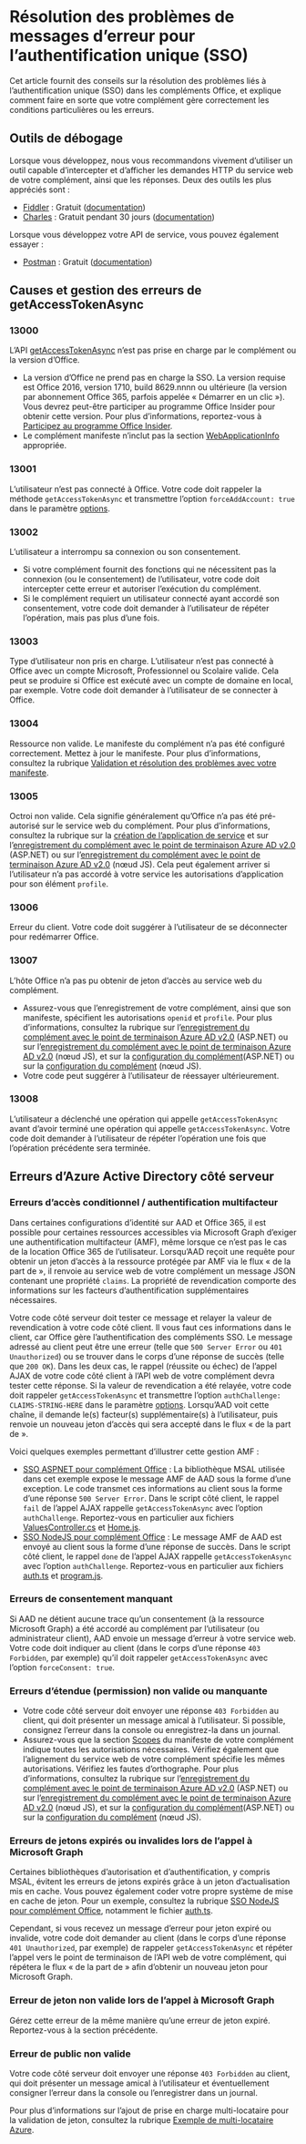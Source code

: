 # <a name="troubleshoot-error-messages-for-single-sign-on-sso"></a>Résolution des problèmes de messages d’erreur pour l’authentification unique (SSO)

Cet article fournit des conseils sur la résolution des problèmes liés à l’authentification unique (SSO) dans les compléments Office, et explique comment faire en sorte que votre complément gère correctement les conditions particulières ou les erreurs.

## <a name="debugging-tools"></a>Outils de débogage

Lorsque vous développez, nous vous recommandons vivement d’utiliser un outil capable d’intercepter et d’afficher les demandes HTTP du service web de votre complément, ainsi que les réponses. Deux des outils les plus appréciés sont : 

- [Fiddler](http://www.telerik.com/fiddler) : Gratuit ([documentation](http://docs.telerik.com/fiddler/configure-fiddler/tasks/configurefiddler))
- [Charles](https://www.charlesproxy.com/) : Gratuit pendant 30 jours ([documentation](https://www.charlesproxy.com/documentation/))

Lorsque vous développez votre API de service, vous pouvez également essayer :

- [Postman](http://www.getpostman.com/postman) : Gratuit ([documentation](https://www.getpostman.com/docs/))

## <a name="causes-and-handling-of-errors-from-getaccesstokenasync"></a>Causes et gestion des erreurs de getAccessTokenAsync

### <a name="13000"></a>13000

L’API [getAccessTokenAsync](http://dev.office.com/reference/add-ins/shared/office.context.auth.getAccessTokenAsync) n’est pas prise en charge par le complément ou la version d’Office. 

- La version d’Office ne prend pas en charge la SSO. La version requise est Office 2016, version 1710, build 8629.nnnn ou ultérieure (la version par abonnement Office 365, parfois appelée « Démarrer en un clic »). Vous devrez peut-être participer au programme Office Insider pour obtenir cette version. Pour plus d’informations, reportez-vous à [Participez au programme Office Insider](https://products.office.com/en-us/office-insider?tab=tab-1). 
- Le complément manifeste n’inclut pas la section [WebApplicationInfo](http://dev.office.com/reference/add-ins/manifest/webapplicationinfo) appropriée.

### <a name="13001"></a>13001

L’utilisateur n’est pas connecté à Office. Votre code doit rappeler la méthode `getAccessTokenAsync` et transmettre l’option `forceAddAccount: true` dans le paramètre [options](http://dev.office.com/reference/add-ins/shared/office.context.auth.getAccessTokenAsync#parameters). 

### <a name="13002"></a>13002

L’utilisateur a interrompu sa connexion ou son consentement. 
- Si votre complément fournit des fonctions qui ne nécessitent pas la connexion (ou le consentement) de l’utilisateur, votre code doit intercepter cette erreur et autoriser l’exécution du complément.
- Si le complément requiert un utilisateur connecté ayant accordé son consentement, votre code doit demander à l’utilisateur de répéter l’opération, mais pas plus d’une fois. 

### <a name="13003"></a>13003

Type d’utilisateur non pris en charge. L’utilisateur n’est pas connecté à Office avec un compte Microsoft, Professionnel ou Scolaire valide. Cela peut se produire si Office est exécuté avec un compte de domaine en local, par exemple. Votre code doit demander à l’utilisateur de se connecter à Office.

### <a name="13004"></a>13004

Ressource non valide. Le manifeste du complément n’a pas été configuré correctement. Mettez à jour le manifeste. Pour plus d’informations, consultez la rubrique [Validation et résolution des problèmes avec votre manifeste](troubleshoot-manifest.md).

### <a name="13005"></a>13005

Octroi non valide. Cela signifie généralement qu’Office n’a pas été pré-autorisé sur le service web du complément. Pour plus d’informations, consultez la rubrique sur la [création de l’application de service](../develop/sso-in-office-add-ins.md#create-the-service-application) et sur l’[enregistrement du complément avec le point de terminaison Azure AD v2.0](../develop/create-sso-office-add-ins-aspnet.md#register-the-add-in-with-azure-ad-v2-0-endpoint) (ASP.NET) ou sur l’[enregistrement du complément avec le point de terminaison Azure AD v2.0](../develop/create-sso-office-add-ins-nodejs.md#register-the-add-in-with-azure-ad-v2-0-endpoint) (nœud JS). Cela peut également arriver si l’utilisateur n’a pas accordé à votre service les autorisations d’application pour son élément `profile`.

### <a name="13006"></a>13006

Erreur du client. Votre code doit suggérer à l’utilisateur de se déconnecter pour redémarrer Office.

### <a name="13007"></a>13007

L’hôte Office n’a pas pu obtenir de jeton d’accès au service web du complément.
- Assurez-vous que l’enregistrement de votre complément, ainsi que son manifeste, spécifient les autorisations `openid` et `profile`. Pour plus d’informations, consultez la rubrique sur l’[enregistrement du complément avec le point de terminaison Azure AD v2.0](../develop/create-sso-office-add-ins-aspnet.md#register-the-add-in-with-azure-ad-v2-0-endpoint) (ASP.NET) ou sur l’[enregistrement du complément avec le point de terminaison Azure AD v2.0](../develop/create-sso-office-add-ins-nodejs.md#register-the-add-in-with-azure-ad-v2-0-endpoint) (nœud JS), et sur la [configuration du complément](../develop/create-sso-office-add-ins-aspnet.md#configure-the-add-in)(ASP.NET) ou sur la [configuration du complément](../develop/create-sso-office-add-ins-nodejs.md#configure-the-add-in) (nœud JS).
- Votre code peut suggérer à l’utilisateur de réessayer ultérieurement.

### <a name="13008"></a>13008

L’utilisateur a déclenché une opération qui appelle `getAccessTokenAsync` avant d’avoir terminé une opération qui appelle `getAccessTokenAsync`. Votre code doit demander à l’utilisateur de répéter l’opération une fois que l’opération précédente sera terminée.

## <a name="errors-on-the-server-side-from-azure-active-directory"></a>Erreurs d’Azure Active Directory côté serveur

### <a name="conditional-access--multifactor-authentication-errors"></a>Erreurs d’accès conditionnel / authentification multifacteur
 
Dans certaines configurations d’identité sur AAD et Office 365, il est possible pour certaines ressources accessibles via Microsoft Graph d’exiger une authentification multifacteur (AMF), même lorsque ce n’est pas le cas de la location Office 365 de l’utilisateur. Lorsqu’AAD reçoit une requête pour obtenir un jeton d’accès à la ressource protégée par AMF via le flux « de la part de », il renvoie au service web de votre complément un message JSON contenant une propriété `claims`. La propriété de revendication comporte des informations sur les facteurs d’authentification supplémentaires nécessaires. 

Votre code côté serveur doit tester ce message et relayer la valeur de revendication à votre code côté client. Il vous faut ces informations dans le client, car Office gère l’authentification des compléments SSO. Le message adressé au client peut être une erreur (telle que `500 Server Error` ou `401 Unauthorized`) ou se trouver dans le corps d’une réponse de succès (telle que `200 OK`). Dans les deux cas, le rappel (réussite ou échec) de l’appel AJAX de votre code côté client à l’API web de votre complément devra tester cette réponse. Si la valeur de revendication a été relayée, votre code doit rappeler `getAccessTokenAsync` et transmettre l’option `authChallenge: CLAIMS-STRING-HERE` dans le paramètre [options](http://dev.office.com/reference/add-ins/shared/office.context.auth.getAccessTokenAsync#parameters). Lorsqu’AAD voit cette chaîne, il demande le(s) facteur(s) supplémentaire(s) à l’utilisateur, puis renvoie un nouveau jeton d’accès qui sera accepté dans le flux « de la part de ».

Voici quelques exemples permettant d’illustrer cette gestion AMF : 

- [SSO ASPNET pour complément Office](https://github.com/OfficeDev/Office-Add-in-ASPNET-SSO) : La bibliothèque MSAL utilisée dans cet exemple expose le message AMF de AAD sous la forme d’une exception. Le code transmet ces informations au client sous la forme d’une réponse `500 Server Error`. Dans le script côté client, le rappel `fail` de l’appel AJAX rappelle `getAccessTokenAsync` avec l’option `authChallenge`. Reportez-vous en particulier aux fichiers [ValuesController.cs](https://github.com/OfficeDev/Office-Add-in-ASPNET-SSO/blob/master/Complete/Office-Add-in-ASPNET-SSO-WebAPI/Controllers/ValuesController.cs) et [Home.js](https://github.com/OfficeDev/Office-Add-in-ASPNET-SSO/blob/master/Complete/Office-Add-in-ASPNET-SSO-WebAPI/Scripts/Home.js).
- [SSO NodeJS pour complément Office](https://github.com/OfficeDev/Office-Add-in-NodeJS-SSO) : Le message AMF de AAD est envoyé au client sous la forme d’une réponse de succès. Dans le script côté client, le rappel `done` de l’appel AJAX rappelle `getAccessTokenAsync` avec l’option `authChallenge`. Reportez-vous en particulier aux fichiers [auth.ts](https://github.com/OfficeDev/Office-Add-in-NodeJS-SSO/blob/master/Completed/src/auth.ts) et [program.js](https://github.com/OfficeDev/Office-Add-in-NodeJS-SSO/blob/master/Completed/public/program.js).

### <a name="consent-missing-errors"></a>Erreurs de consentement manquant

Si AAD ne détient aucune trace qu’un consentement (à la ressource Microsoft Graph) a été accordé au complément par l’utilisateur (ou administrateur client), AAD envoie un message d’erreur à votre service web. Votre code doit indiquer au client (dans le corps d’une réponse `403 Forbidden`, par exemple) qu’il doit rappeler `getAccessTokenAsync` avec l’option `forceConsent: true`.

### <a name="invalid-or-missing-scope-permission-errors"></a>Erreurs d’étendue (permission) non valide ou manquante

- Votre code côté serveur doit envoyer une réponse `403 Forbidden` au client, qui doit présenter un message amical à l’utilisateur. Si possible, consignez l’erreur dans la console ou enregistrez-la dans un journal.
- Assurez-vous que la section [Scopes](http://dev.office.com/reference/add-ins/manifest/scopes) du manifeste de votre complément indique toutes les autorisations nécessaires. Vérifiez également que l’alignement du service web de votre complément spécifie les mêmes autorisations. Vérifiez les fautes d’orthographe. Pour plus d’informations, consultez la rubrique sur l’[enregistrement du complément avec le point de terminaison Azure AD v2.0](../develop/create-sso-office-add-ins-aspnet.md#register-the-add-in-with-azure-ad-v2-0-endpoint) (ASP.NET) ou sur l’[enregistrement du complément avec le point de terminaison Azure AD v2.0](../develop/create-sso-office-add-ins-nodejs.md#register-the-add-in-with-azure-ad-v2-0-endpoint) (nœud JS), et sur la [configuration du complément](../develop/create-sso-office-add-ins-aspnet.md#configure-the-add-in)(ASP.NET) ou sur la [configuration du complément](../develop/create-sso-office-add-ins-nodejs.md#configure-the-add-in) (nœud JS).

### <a name="expired-or-invalid-token-errors-when-calling-microsoft-graph"></a>Erreurs de jetons expirés ou invalides lors de l’appel à Microsoft Graph

Certaines bibliothèques d’autorisation et d’authentification, y compris MSAL, évitent les erreurs de jetons expirés grâce à un jeton d’actualisation mis en cache. Vous pouvez également coder votre propre système de mise en cache de jeton. Pour un exemple, consultez la rubrique [SSO NodeJS pour complément Office](https://github.com/OfficeDev/Office-Add-in-NodeJS-SSO), notamment le fichier [auth.ts](https://github.com/OfficeDev/Office-Add-in-NodeJS-SSO/blob/master/Completed/src/auth.ts).

Cependant, si vous recevez un message d’erreur pour jeton expiré ou invalide, votre code doit demander au client (dans le corps d’une réponse `401 Unauthorized`, par exemple) de rappeler `getAccessTokenAsync` et répéter l’appel vers le point de terminaison de l’API web de votre complément, qui répétera le flux « de la part de » afin d’obtenir un nouveau jeton pour Microsoft Graph. 

### <a name="invalid-token-error-when-calling-microsoft-graph"></a>Erreur de jeton non valide lors de l’appel à Microsoft Graph

Gérez cette erreur de la même manière qu’une erreur de jeton expiré. Reportez-vous à la section précédente.

### <a name="invalid-audience-error"></a>Erreur de public non valide

Votre code côté serveur doit envoyer une réponse `403 Forbidden` au client, qui doit présenter un message amical à l’utilisateur et éventuellement consigner l’erreur dans la console ou l’enregistrer dans un journal.

Pour plus d’informations sur l’ajout de prise en charge multi-locataire pour la validation de jeton, consultez la rubrique [Exemple de multi-locataire Azure](https://github.com/Azure-Samples/active-directory-dotnet-webapp-webapi-multitenant-openidconnect).
